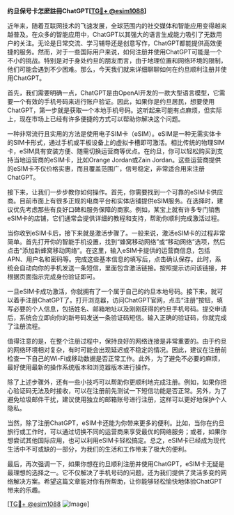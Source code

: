 **约旦保号卡怎麽註冊ChatGPT[[TG💪+ @esim1088](https://t.me/s/esim1088)]**

近年来，随着互联网技术的飞速发展，全球范围内的社交媒体和智能应用变得越来越普及。在众多的智能应用中，ChatGPT以其强大的语言生成能力吸引了无数用户的关注。无论是日常交流、学习辅导还是创意写作，ChatGPT都能提供高效便捷的服务。然而，对于一些国际用户来说，如何注册并使用ChatGPT可能是一个不小的挑战。特别是对于身处约旦的朋友而言，由于地理位置和网络环境的限制，他们可能会遇到不少困难。那么，今天我们就来详细聊聊如何在约旦顺利注册并使用ChatGPT。

首先，我们需要明确一点，ChatGPT是由OpenAI开发的一款大型语言模型，它需要一个有效的手机号码来进行账户验证。因此，如果你是约旦居民，想要使用ChatGPT，第一步就是获取一个本地手机号码。这听起来可能有点麻烦，但实际上，现在市场上已经有许多便捷的方式可以帮助你解决这个问题。

一种非常流行且实用的方法是使用电子SIM卡（eSIM）。eSIM是一种无需实体卡的SIM卡形式，通过手机或平板设备上的虚拟卡槽即可激活。相比传统的物理SIM卡，eSIM具有安装方便、随需切换运营商等优点。在约旦，你可以轻松购买到支持当地运营商的eSIM卡，比如Orange Jordan或Zain Jordan。这些运营商提供的eSIM卡不仅价格实惠，而且覆盖范围广，信号稳定，非常适合用来注册ChatGPT。

接下来，让我们一步步教你如何操作。首先，你需要找到一个可靠的eSIM卡供应商。目前市面上有很多正规的电商平台和实体店铺提供eSIM服务。在选择时，建议优先考虑那些有良好口碑和服务保障的商家。例如，某宝上就有许多专门销售eSIM卡的店铺，它们通常会提供详细的教程和支持，帮助你顺利完成激活过程。

当你收到eSIM卡后，接下来就是激活步骤了。一般来说，激活eSIM卡的过程非常简单。首先打开你的智能手机设置，找到“蜂窝移动网络”或“移动网络”选项，然后点击“添加新蜂窝移动网络”。在这里，输入eSIM卡提供的运营商信息，包括APN、用户名和密码等。完成这些基本信息的填写后，点击确认保存。此时，系统会自动向你的手机发送一条短信，里面包含激活链接。按照提示访问该链接，并根据页面指示完成身份验证即可。

一旦eSIM卡成功激活，你就拥有了一个属于自己的约旦本地号码。接下来，就可以着手注册ChatGPT了。打开浏览器，访问ChatGPT官网，点击“注册”按钮，填写必要的个人信息，包括姓名、邮箱地址以及刚刚获得的约旦手机号码。提交申请后，系统会立即向你的新号码发送一条验证码短信。输入正确的验证码，你就完成了注册流程。

值得注意的是，在整个注册过程中，保持良好的网络连接是非常重要的。由于约旦的网络环境相对复杂，有时可能会出现延迟或不稳定的情况。因此，建议在注册前检查一下自己的Wi-Fi或移动数据是否正常工作。此外，为了避免不必要的麻烦，最好使用最新的操作系统版本和浏览器版本进行操作。

除了上述步骤外，还有一些小技巧可以帮助你更顺利地完成注册。例如，如果你担心验证码无法及时接收，可以在注册前先测试一下短信功能是否正常。另外，为了避免垃圾邮件干扰，建议使用独立的邮箱账号进行注册，这样可以更好地保护个人隐私。

当然，除了注册ChatGPT，eSIM卡还能为你带来更多的便利。比如，当你在约旦旅行或工作时，可以通过切换不同的运营商来享受最优的网络服务；或者，如果你想尝试其他国际应用，也可以利用eSIM卡轻松搞定。总之，eSIM卡已经成为现代生活中不可或缺的一部分，为我们的生活和工作带来了极大的便利。

最后，再次强调一下，如果你想在约旦顺利注册并使用ChatGPT，eSIM卡无疑是最理想的选择之一。它不仅解决了手机号码的问题，还为我们提供了灵活多变的网络解决方案。希望这篇文章能对你有所帮助，让你能够轻松愉快地体验ChatGPT带来的乐趣。

[[TG💪+ @esim1088](https://t.me/s/esim1088) ![Image](https://i.postimg.cc/4NQfJmqS/Snipaste-2025-05-13-00-14-12.png)]